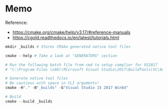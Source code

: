# Memo

Reference:

- <https://cmake.org/cmake/help/v3.17/#reference-manuals>
- <https://cgold.readthedocs.io/en/latest/tutorials.html>

```powershell
mkdir _builds # Stores CMake generated native tool files

cmake --help # Take a look at "GENERATORS" section

# Run the following batch file from cmd to setup complier for VS2017
# "C:\Program Files (x86)\Microsoft Visual Studio\2017\BuildTools\VC\Auxiliary\Build\vcvars64.bat"

# Generate native tool files
# Be cautious with space in CLI arguments!
cmake -H"." -B"_builds" -G"Visual Studio 15 2017 Win64"

# Build
cmake --build _builds
```
